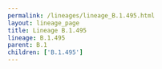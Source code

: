```yaml
---
permalink: /lineages/lineage_B.1.495.html
layout: lineage_page
title: Lineage B.1.495
lineage: B.1.495
parent: B.1
children: ['B.1.495']
---
```

